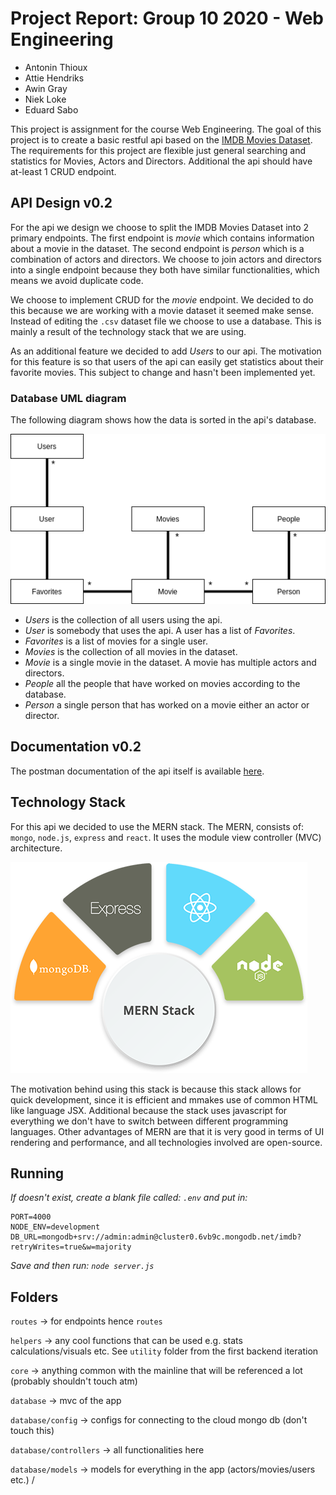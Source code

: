 # Project Report: Group 10 2020 - Web Engineering 
  * Antonin Thioux 
  * Attie Hendriks 
  * Awin Gray
  * Niek Loke
  * Eduard Sabo

This project is assignment for the course Web Engineering.
The goal of this project is to create a basic restful api based on the 
[IMDB Movies Dataset](https://www.kaggle.com/gorochu/complete-imdb-movies-dataset).
The requirements for this project are flexible just general searching and statistics for Movies, Actors and Directors. 
Additional the api should have at-least 1 CRUD endpoint.

## API Design v0.2
For the api we design we choose to split the IMDB Movies Dataset into 2 primary endpoints.
The first endpoint is *movie* which contains information about a movie in the dataset.
The second endpoint is *person* which is a combination of actors and directors.
We choose to join actors and directors into a single endpoint because they both have similar functionalities,
which means we avoid duplicate code. 

We choose to implement CRUD for the *movie* endpoint.
We decided to do this because we are working with a movie dataset it seemed make sense. 
Instead of editing the `.csv` dataset file we choose to use a database.
This is mainly a result of the technology stack that we are using.

As an additional feature we decided to add *Users* to our api.
The motivation for this feature is so that users of the api can easily get statistics about their favorite movies.
This subject to change and hasn't been implemented yet.

### Database UML diagram
The following diagram shows how the data is sorted in the api's database.

![UML Diagram](images/api_uml.png)
- *Users* is the collection of all users using the api.
- *User* is somebody that uses the api. A user has a list of *Favorites*.
- *Favorites* is a list of movies for a single user.
- *Movies* is the collection of all movies in the dataset.
- *Movie* is a single movie in the dataset. A movie has multiple actors and directors.
- *People* all the people that have worked on movies according to the database.
- *Person* a single person that has worked on a movie either an actor or director.

## Documentation v0.2
The postman documentation of the api itself is available
[here](https://documenter.getpostman.com/view/13748815/TVmQcad3).

## Technology Stack
For this api we decided to use the MERN stack.
The MERN, consists of: `mongo`, `node.js`, `express` and `react`.
It uses the module view controller (MVC) architecture. 

![Mern Stack](images/mern.png)

The motivation behind using this stack is because this stack allows for quick development, since it is efficient and mmakes use of common HTML like language JSX.
Additional because the stack uses javascript for everything we don't have to switch between different programming languages. 
Other advantages of MERN are that it is very good in terms of UI rendering and performance, and all technologies involved are open-source.

## Running 
*If doesn't exist, create a blank file called: `.env` and put in:*
```
PORT=4000
NODE_ENV=development
DB_URL=mongodb+srv://admin:admin@cluster0.6vb9c.mongodb.net/imdb?retryWrites=true&w=majority
```
*Save and then run: `node server.js`*

## Folders
<!-- todo: insert other readme here -->
`routes` -> for endpoints hence `routes` 

`helpers` -> any cool functions that can be used e.g. stats calculations/visuals etc.
See `utility` folder from the first backend iteration

`core` -> anything common with the mainline that will be referenced a lot (probably shouldn't touch atm)

`database` -> mvc of the app

`database/config` -> configs for connecting to the cloud mongo db (don't touch this)

`database/controllers` -> all functionalities here

`database/models` -> models for everything in the app (actors/movies/users etc.)
/
